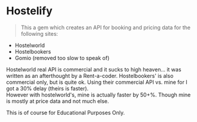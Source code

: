 # Hostelify 

>This a gem which creates an API for booking and pricing data for the following sites:

* Hostelworld
* Hostelbookers
* Gomio (removed too slow to speak of)

Hostelworld real API is commercial and it sucks to high heaven... it was written as an afterthought by a Rent-a-coder.
Hostelbookers' is also commercial only, but is quite ok.  Using their commercial API vs. mine for I got a 30% delay (theirs is faster).  
However with hostelworld's, mine is actually faster by 50+%.  Though mine is mostly at price data and not much else.

This is of course for Educational Purposes Only.

